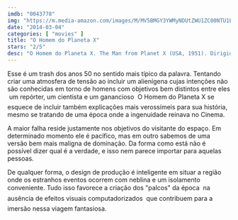 ```yaml
---
imdb: "0043778"
img: "https://m.media-amazon.com/images/M/MV5BMGY3YWMyNDUtZWU1ZC00NTU1LWE2MzAtNDc1Y2RiYjhiNGU0XkEyXkFqcGdeQXVyMTQxNzMzNDI@._V1_SX101_CR0,0,101,150_.jpg"
date: "2014-03-04"
categories: [ "movies" ]
title: "O Homem do Planeta X"
stars: "2/5"
desc: "O Homem do Planeta X. The Man from Planet X (USA, 1951). Dirigido por Edgar G. Ulmer. Escrito por Aubrey Wisberg, Jack Pollexfen. Com Robert Clarke, Margaret Field, Raymond Bond, William Schallert, Roy Engel, David Ormont, Gilbert Fallman, Tom Daly, June Jeffery."
---
```

Esse é um trash dos anos 50 no sentido mais típico da palavra. Tentando criar uma atmosfera de tensão ao incluir um alienígena cujas intenções não são conhecidas em torno de homens com objetivos bem distintos entre eles  um repórter, um cientista e um ganancioso  O Homem do Planeta X se esquece de incluir também explicações mais verossímeis para sua história, mesmo se tratando de uma época onde a ingenuidade reinava no Cinema.

A maior falha reside justamente nos objetivos do visitante do espaço. Em determinado momento ele é pacífico, mas em outro sabemos de uma versão bem mais maligna de dominação. Da forma como está não é possível dizer qual é a verdade, e isso nem parece importar para aquelas pessoas.

De qualquer forma, o design de produção é inteligente em situar a região onde os estranhos eventos ocorrem com neblina e um isolamento conveniente. Tudo isso favorece a criação dos "palcos" da época  na ausência de efeitos visuais computadorizados  que contribuem para a imersão nessa viagem fantasiosa.
